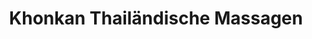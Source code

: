 ---
title: "Khonkan Thailändische Massagen"
url: /berlin/khonkan-thailaendische-massagen/
shop: Massage
---